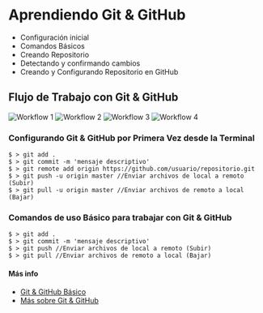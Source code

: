 # Aprendiendo Git & GitHub

* Configuración inicial
* Comandos Básicos
* Creando Repositorio
* Detectando y confirmando cambios
* Creando y Configurando Repositorio en GitHub

## Flujo de Trabajo con Git & GitHub

![Workflow 1](https://escuelait.github.io/taller-frontend-2017/img/git-level-wd.png)
![Workflow 2](https://escuelait.github.io/taller-frontend-2017/img/git-level-head.png)
![Workflow 3](https://escuelait.github.io/taller-frontend-2017/img/git-level-origin.png)
![Workflow 4](https://escuelait.github.io/taller-frontend-2017/img/git-level-pull.png)

### Configurando Git & GitHub por Primera Vez desde la Terminal

```terminal
$ > git add .
$ > git commit -m 'mensaje descriptivo'
$ > git remote add origin https://github.com/usuario/repositorio.git 
$ > git push -u origin master //Enviar archivos de local a remoto (Subir)
$ > git pull -u origin master //Enviar archivos de remoto a local (Bajar)
```

### Comandos de uso Básico para trabajar con Git & GitHub
```terminal
$ > git add .
$ > git commit -m 'mensaje descriptivo'
$ > git push //Enviar archivos de local a remoto (Subir)
$ > git pull //Enviar archivos de remoto a local (Bajar)
```

#### Más info
* [Git & GitHub Básico](https://escuelait.github.io/taller-frontend-2017/#/41)
* [Más sobre Git & GitHub](https://escuelait.github.io/taller-frontend-2017/#/64)